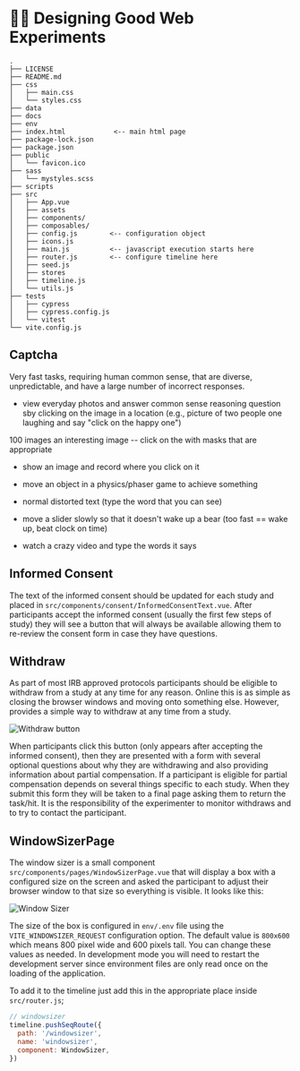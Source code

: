 # :artist: Designing Good Web Experiments

```
.
├── LICENSE
├── README.md
├── css
│   ├── main.css
│   └── styles.css
├── data
├── docs
├── env
├── index.html            <-- main html page
├── package-lock.json
├── package.json
├── public
│   └── favicon.ico
├── sass
│   └── mystyles.scss
├── scripts
├── src
│   ├── App.vue
│   ├── assets
│   ├── components/
│   ├── composables/
│   ├── config.js        <-- configuration object
│   ├── icons.js
│   ├── main.js          <-- javascript execution starts here
│   ├── router.js        <-- configure timeline here
│   ├── seed.js
│   ├── stores
│   ├── timeline.js
│   └── utils.js
├── tests
│   ├── cypress
│   ├── cypress.config.js
│   └── vitest
└── vite.config.js
```

## Captcha

Very fast tasks, requiring human common sense, that are diverse, unpredictable, and have a large number of incorrect responses.

- view everyday photos and answer common sense reasoning question sby clicking on the image in a location (e.g., picture of two people one laughing and say "click on the happy one")

100 images
an interesting image -- click on the with masks that are appropriate

- show an image and record where you click on it

- move an object in a physics/phaser game to achieve something

- normal distorted text (type the word that you can see)

- move a slider slowly so that it doesn't wake up a bear (too fast == wake up, beat clock on time)

- watch a crazy video and type the words it says

## Informed Consent

The text of the informed consent should be updated for each study and placed in `src/components/consent/InformedConsentText.vue`. After participants accept the informed consent (usually the first few steps of study) they will see a button that will always be available allowing them to re-review the consent form in case they have questions.

## Withdraw

As part of most IRB approved protocols participants should be eligible to withdraw from a study at any time for any reason. Online this is as simple as closing the browser windows and moving onto something else. However, <SmileText/> provides a simple way to withdraw at any time from a study.

![Withdraw button](/images/withdraw.png)

When participants click this button (only appears after accepting the informed consent), then they are presented with a form with several optional questions about why they are withdrawing and also providing information about partial compensation. If a participant is eligible for partial compensation depends on several things specific to each study. When they submit this form they will be taken to a final page asking them to return the task/hit. It is the responsibility of the experimenter to monitor withdraws and to try to contact the participant.

## WindowSizerPage

The window sizer is a small component `src/components/pages/WindowSizerPage.vue` that will display a box with a configured size on the screen and asked the participant to adjust their browser window to that size so everything is visible. It looks like this:

![Window Sizer](/images/windowsizer.png)

The size of the box is configured in `env/.env` file using the `VITE_WINDOWSIZER_REQUEST` configuration option. The default value is `800x600` which means 800 pixel wide and 600 pixels tall. You can change these values as needed. In development mode you will need to restart the development server since environment files are only read once on the loading of the application.

To add it to the timeline just add this in the appropriate place inside `src/router.js`;

```js
// windowsizer
timeline.pushSeqRoute({
  path: '/windowsizer',
  name: 'windowsizer',
  component: WindowSizer,
})
```
